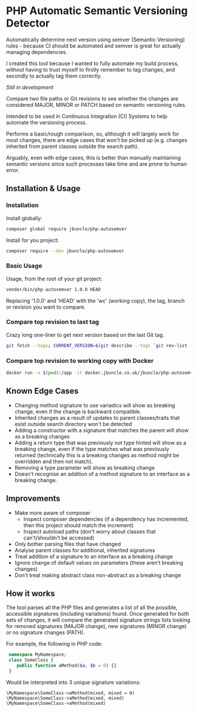 # PHP Automatic Semantic Versioning Detector

Automatically determine next version using semver (Semantic Versioning) rules - because CI should be automated and semver is great for actually managing dependencies.

I created this tool because I wanted to fully automate my build process,
without having to trust myself to firstly remember to tag changes, and secondly to actually
tag them correctly.

*Still in development*

Compare two file paths or Git revisions to see whether the changes are considered
MAJOR, MINOR or PATCH based on semantic versioning rules.

Intended to be used in Continuous Integration (CI) Systems to help automate the versioning process.

Performs a basic/rough comparison, so, although it will largely work for most changes,
there are edge cases that won't be picked up (e.g. changes inherited from parent classes outside the search path).

Arguably, even with edge cases, this is better than manually maintaining semantic versions
since such processes take time and are prone to human error.

## Installation & Usage

### Installation
Install globally: 
```bash 
composer global require jbuncle/php-autosemver
```

Install for you project:
```bash 
composer require --dev jbuncle/php-autosemver
```
### Basic Usage

Usage, from the root of your git project:
```bash
vendor/bin/php-autosemver 1.0.0 HEAD
```
Replacing '1.0.0' and 'HEAD' with the 'wc' (working copy), the tag, branch or revision you want to compare.

### Compare top revision to last tag

Crazy long one-liner to get next version based on the last Git tag.

```bash
git fetch --tags; CURRENT_VERSION=$(git describe --tags `git rev-list --tags --max-count=1`); INC=$(vendor/bin/php-autosemver $CURRENT_VERSION); vendor/bin/composer-version --inc $CURRENT_VERSION $INC
```

### Compare top revision to working copy with Docker

```bash
docker run -v $(pwd):/app -it docker.jbuncle.co.uk/jbuncle/php-autosemver bash -c "cd /app; php-autosemver \$(latesttag) WC --verbose"
```

## Known Edge Cases
* Changing method signature to use variadics will show as breaking change, even if the change is backward compatible.
* Inherited changes as a result of updates to parent classes/traits that exist outside search directory won't be detected
* Adding a constructor with a signature that matches the parent will show as a breaking changes
* Adding a return type that was previously not type hinted will show as a breaking change, even if the type matches what was previously returned
(technically this is a breaking changes as method might be overridden and then not match). 
* Removing a type parameter will show as breaking change
* Doesn't recognise an addition of a method signature to an interface as a breaking change.

## Improvements
 * Make more aware of composer
   * Inspect composer dependencies (if a dependency has incremented, then this project should match the increment)
   * Inspect autoload paths (don't worry about classes that can't/shouldn't be accessed)
 * Only bother parsing files that have changed
 * Analyse parent classes for additional, inherited signatures
 * Treat addition of a signature to an interface as a breaking change
 * Ignore change of default values on parameters (these aren't breaking changes)
 * Don't treat making abstract class non-abstract as a breaking change

## How it works

The tool parses all the PHP files and generates a list of all the possible, accessible signatures (including variations)
found. Once generated for both sets of changes, it will compare the generated signature strings lists looking for 
removed signatures (MAJOR change), new signatures (MINOR change) or no signature changes (PATH).

For example, the following in PHP code:

```php
 namespace MyNamespace;
 class SomeClass {
    public function aMethod($a, $b = 0) {}
 }
```

Would be interpreted into 3 unique signature variations:

```
\MyNamespace\SomeClass->aMethod(mixed, mixed = 0)
\MyNamespace\SomeClass->aMethod(mixed, mixed)
\MyNamespace\SomeClass->aMethod(mixed)
```

